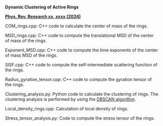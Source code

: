 **Dynamic Clustering of Active Rings**

**[Phys. Rev. Research xx, xxxx (2024)](https://journals.aps.org/prresearch/accepted/42078YcaYda1a287a33c3fc14cbec9c0e5a3f5206)**

COM_rings.cpp: C++ code to calculate the center of mass of the rings. 

MSD_rings.cpp: C++ code to compute the translational MSD of the center of mass of the rings. 

Exponent_MSD.cpp: C++ code to compute the time exponents of the center of mass MSD of the rings.

SISF.cpp: C++ code to compute the self-intermediate scattering function of the rings. 

Radius_gyration_tensor.cpp: C++ code to compute the gyration tensor of the rings. 

Clustering_analysis.py: Python code to calculate the clustering of rings. The clustering analysis is performed by using the [DBSCAN algorithm](https://www.geeksforgeeks.org/dbscan-clustering-in-ml-density-based-clustering/). 

Local_density_rings.cpp: Calculation of local density of rings.

Stress_tensor_analysis.py: Code to compute the stress tensor of the rings.
